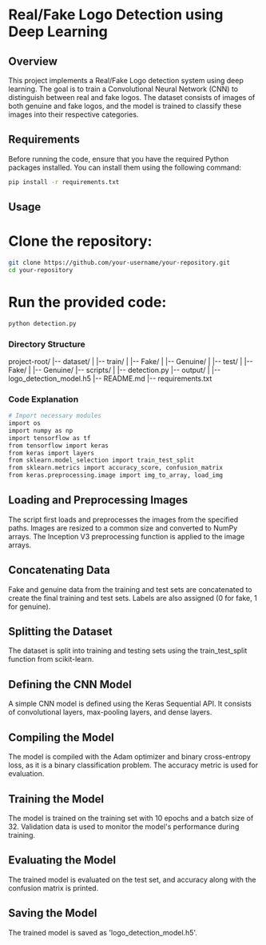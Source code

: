 # Real/Fake Logo Detection using Deep Learning

## Overview

This project implements a Real/Fake Logo detection system using deep learning. The goal is to train a Convolutional Neural Network (CNN) to distinguish between real and fake logos. The dataset consists of images of both genuine and fake logos, and the model is trained to classify these images into their respective categories.

## Requirements

Before running the code, ensure that you have the required Python packages installed. You can install them using the following command:

```bash
pip install -r requirements.txt
```
## Usage 
# Clone the repository:
```bash
git clone https://github.com/your-username/your-repository.git
cd your-repository
```

# Run the provided code:
```bash
python detection.py
```
### Directory Structure

project-root/
|-- dataset/
|   |-- train/
|       |-- Fake/
|       |-- Genuine/
|   |-- test/
|       |-- Fake/
|       |-- Genuine/
|-- scripts/
|   |-- detection.py
|-- output/
|   |-- logo_detection_model.h5
|-- README.md
|-- requirements.txt


### Code Explanation 
```bash
# Import necessary modules
import os
import numpy as np
import tensorflow as tf
from tensorflow import keras
from keras import layers
from sklearn.model_selection import train_test_split
from sklearn.metrics import accuracy_score, confusion_matrix
from keras.preprocessing.image import img_to_array, load_img
```

##  Loading and Preprocessing Images

The script first loads and preprocesses the images from the specified paths. Images are resized to a common size and converted to NumPy arrays. The Inception V3 preprocessing function is applied to the image arrays.

## Concatenating Data

Fake and genuine data from the training and test sets are concatenated to create the final training and test sets. Labels are also assigned (0 for fake, 1 for genuine).

##  Splitting the Dataset

The dataset is split into training and testing sets using the train_test_split function from scikit-learn.

##  Defining the CNN Model

A simple CNN model is defined using the Keras Sequential API. It consists of convolutional layers, max-pooling layers, and dense layers.

## Compiling the Model

The model is compiled with the Adam optimizer and binary cross-entropy loss, as it is a binary classification problem. The accuracy metric is used for evaluation.

## Training the Model

The model is trained on the training set with 10 epochs and a batch size of 32. Validation data is used to monitor the model's performance during training.

## Evaluating the Model

The trained model is evaluated on the test set, and accuracy along with the confusion matrix is printed.

## Saving the Model

The trained model is saved as 'logo_detection_model.h5'.
